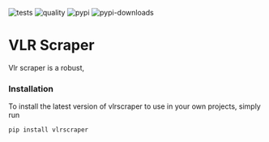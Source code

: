 ![tests](https://github.com/A21-Software/VLRScraper/actions/workflows/test.yml/badge.svg)
![quality](https://github.com/A21-Software/VLRScraper/actions/workflows/quality.yml/badge.svg)
![pypi](https://img.shields.io/pypi/v/vlrscraper)
![pypi-downloads](https://img.shields.io/pypi/dm/vlrscraper)

# VLR Scraper
Vlr scraper is a robust,

### Installation
To install the latest version of vlrscraper to use in your own projects, simply run
```
pip install vlrscraper
```

